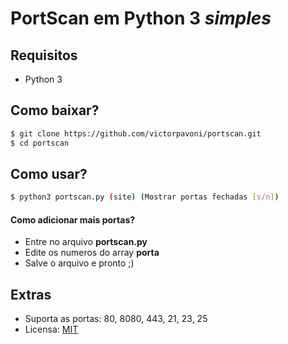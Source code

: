 # PortScan em Python 3 *simples*

## Requisitos

- Python 3 

## Como baixar?

```bash
$ git clone https://github.com/victorpavoni/portscan.git
$ cd portscan 
```

## Como usar?

```bash
$ python3 portscan.py (site) (Mostrar portas fechadas [s/n])
```
#### Como adicionar mais portas?

- Entre no arquivo **portscan.py**
- Edite os numeros do array **porta**
- Salve o arquivo e pronto ;)

## Extras

- Suporta as portas: 80, 8080, 443, 21, 23, 25
- Licensa: [MIT]()

